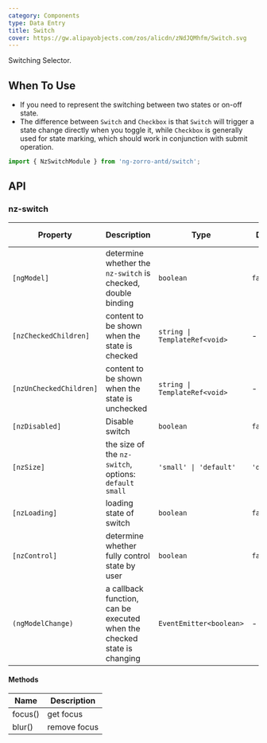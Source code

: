 ```yaml
---
category: Components
type: Data Entry
title: Switch
cover: https://gw.alipayobjects.com/zos/alicdn/zNdJQMhfm/Switch.svg
---
```


Switching Selector.

## When To Use

- If you need to represent the switching between two states or on-off state.
- The difference between `Switch` and `Checkbox` is that `Switch` will trigger a state change directly when you toggle it, while `Checkbox` is generally used for state marking, which should work in conjunction with submit operation.

```ts
import { NzSwitchModule } from 'ng-zorro-antd/switch';
```

## API

### nz-switch

| Property | Description | Type | Default | Global Config |
| -------- | ----------- | ---- | ------- | ------------- |
| `[ngModel]` | determine whether the `nz-switch` is checked, double binding | `boolean` | `false` |
| `[nzCheckedChildren]` | content to be shown when the state is checked | `string \| TemplateRef<void>` | - |
| `[nzUnCheckedChildren]` | content to be shown when the state is unchecked | `string \| TemplateRef<void>` | - |
| `[nzDisabled]` | Disable switch | `boolean` | `false` |
| `[nzSize]` | the size of the `nz-switch`, options: `default` `small` | `'small' \| 'default'` | `'default'` | ✅ |
| `[nzLoading]` | loading state of switch | `boolean` | `false` |
| `[nzControl]` | determine whether fully control state by user  | `boolean` | `false` |
| `(ngModelChange)` | a callback function, can be executed when the checked state is changing | `EventEmitter<boolean>` | - |

#### Methods

| Name | Description |
| ---- | ----------- |
| focus() | get focus |
| blur() | remove focus |

